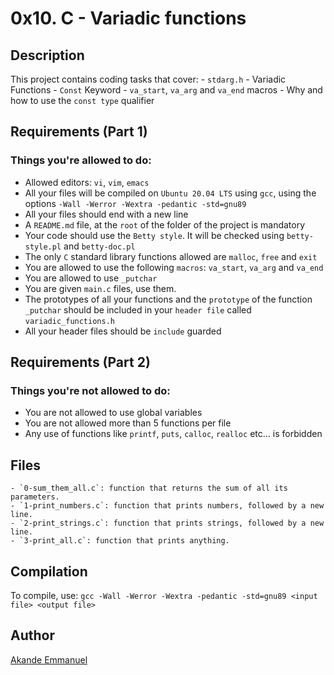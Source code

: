 # 0x10. C - Variadic functions

## Description
This project contains coding tasks that cover:
	- `stdarg.h`
	- Variadic Functions
	- `Const` Keyword
	- `va_start`, `va_arg` and `va_end` macros
	- Why and how to use the `const type` qualifier

## Requirements (Part 1)
### Things you're allowed to do:
- Allowed editors: `vi`, `vim`, `emacs`
- All your files will be compiled on `Ubuntu 20.04 LTS` using `gcc`, using the options `-Wall -Werror -Wextra -pedantic -std=gnu89`
- All your files should end with a new line
- A `README.md` file, at the `root` of the folder of the project is mandatory
- Your code should use the `Betty style`. It will be checked using `betty-style.pl` and `betty-doc.pl`
- The only `C` standard library functions allowed are `malloc`, `free` and `exit`
- You are allowed to use the following `macros`: `va_start`, `va_arg` and `va_end`
- You are allowed to use `_putchar`
- You are given `main.c` files, use them.
- The prototypes of all your functions and the `prototype` of the function `_putchar` should be included in your `header file` called `variadic_functions.h`
- All your header files should be `include` guarded

## Requirements (Part 2)
### Things you're not allowed to do:
- You are not allowed to use global variables
- You are not allowed more than 5 functions per file
- Any use of functions like `printf`, `puts`, `calloc`, `realloc` etc… is forbidden

## Files
	- `0-sum_them_all.c`: function that returns the sum of all its parameters.
	- `1-print_numbers.c`: function that prints numbers, followed by a new line.
	- `2-print_strings.c`: function that prints strings, followed by a new line.
	- `3-print_all.c`: function that prints anything.

## Compilation
To compile, use:
	`gcc -Wall -Werror -Wextra -pedantic -std=gnu89 <input file> <output file>`

## Author
[Akande Emmanuel](https://www.linkedin.com/in/iamdrolu)

